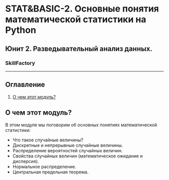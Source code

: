 # STAT&BASIC-2. Основные понятия математической статистики на Python
## Юнит 2. Разведывательный анализ данных. 
### SkillFactory
---
## Оглавление  
1. [О чем этот модуль?](../README.md#О-чем-этот-модуль?)  

## О чем этот модуль?
В этом модуле мы поговорим об основных понятиях математической статистики:  
- Что такое случайные величины?  
- Дискретные и непрерывные случайные величины.  
- Распределение вероятностей случайных величин.  
- Свойства случайных величин (математическое ожидание и дисперсия).  
- Нормальное распределение.  
- Центральная предельная теорема.
